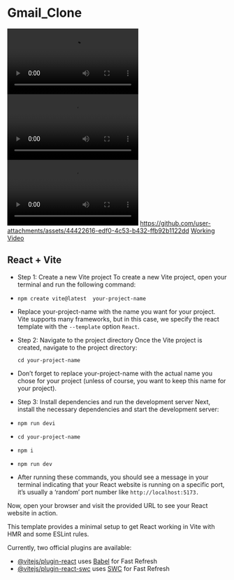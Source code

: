 # Gmail_Clone

<video controls src="public/Working.mp4" title="Working"></video>
<video controls src="public/profile.mp4" title="Profile Image video"></video>
<video controls src="public/automatic-log-out.mp4" title="Automatically log out when the token is expired">
</video>
https://github.com/user-attachments/assets/44422616-edf0-4c53-b432-ffb92b1122dd
[Working Video](https://github.com/user-attachments/assets/500cf568-64f8-42a0-8fd7-d796044108fd)
<!-- [Title](public/Recording%202024-07-24%20232424.mp4) -->

<!-- ![Alternate Text](public/Recording 2024-07-24 232424.mp4) -->

## React + Vite

- Step 1: Create a new Vite project
  To create a new Vite project, open your terminal and run the following command:

- `npm create vite@latest  your-project-name `
- Replace your-project-name with the name you want for your project. Vite supports many frameworks, but in this case, we specify the react template with the `--template` option `React`.

- Step 2: Navigate to the project directory
  Once the Vite project is created, navigate to the project directory:

  `cd your-project-name`

- Don’t forget to replace your-project-name with the actual name you chose for your project (unless of course, you want to keep this name for your project).

- Step 3: Install dependencies and run the development server
  Next, install the necessary dependencies and start the development server:

- `npm run devi`

- `cd your-project-name`
- `npm i`
- `npm run dev`
- After running these commands, you should see a message in your terminal indicating that your React website is running on a specific port, it’s usually a ‘random’ port number like `http://localhost:5173.`

Now, open your browser and visit the provided URL to see your React website in action.

This template provides a minimal setup to get React working in Vite with HMR and some ESLint rules.

Currently, two official plugins are available:

- [@vitejs/plugin-react](https://github.com/vitejs/vite-plugin-react/blob/main/packages/plugin-react/README.md) uses [Babel](https://babeljs.io/) for Fast Refresh
- [@vitejs/plugin-react-swc](https://github.com/vitejs/vite-plugin-react-swc) uses [SWC](https://swc.rs/) for Fast Refresh
